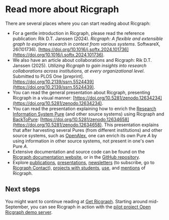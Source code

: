 # Read more about Ricgraph

There are several places where you can start reading about Ricgraph:

* For a gentle introduction in Ricgraph, please read the reference publication:
  Rik D.T. Janssen (2024). *Ricgraph: A flexible and extensible graph to explore
  research in context from various systems*. SoftwareX, 26(101736).
  [https://doi.org/10.1016/j.softx.2024.101736](https://doi.org/10.1016/j.softx.2024.101736).
* We also have an article about collaborations and Ricgraph:
  Rik D.T. Janssen (2025).
  *Utilizing Ricgraph to gain insights into research collaborations across institutions,
  at every organizational level*. Submitted to PLOS One [preprint].
  [https://doi.org/10.2139/ssrn.5524439](https://doi.org/10.2139/ssrn.5524439).
* You can read the general presentation about Ricgraph, presenting Ricgraph in
  a visual   manner:
  [https://doi.org/10.5281/zenodo.12634234](https://doi.org/10.5281/zenodo.12634234).
* You can read the presentation explaining how to enrich the [Research
  Information System Pure](https://www.elsevier.com/solutions/pure)
  (and other source systems) using Ricgraph
  and [BackToPure](https://github.com/UtrechtUniversity/BackToPure):
  [https://doi.org/10.5281/zenodo.12634658](https://doi.org/10.5281/zenodo.12634658).
  This presentation explains that after harvesting several Pures
  (from different institutions)  and other source systems,
  such as [OpenAlex](https://openalex.org),
  one can enrich its own Pure _A_ by using information in other source
  systems, not present in one's own Pure _A_.
* Extensive documentation and source code can be found on the
  [Ricgraph documentation website](https://docs.ricgraph.eu), or
  in the [GitHub
  repository](https://github.com/UtrechtUniversity/ricgraph).
* Explore
  [publications](https://docs.ricgraph.eu/docs/ricgraph_pubs_pres_news_use_ment.html#ricgraph-publications),
  [presentations](https://docs.ricgraph.eu/docs/ricgraph_pubs_pres_news_use_ment.html#ricgraph-presentations),
  [newsletters](https://docs.ricgraph.eu/docs/ricgraph_pubs_pres_news_use_ment.html#ricgraph-newsletters)
  (to subscribe, go to [Ricgraph
  Contact](https://docs.ricgraph.eu/README.html#contact)),
  [projects with students](https://docs.ricgraph.eu/docs/ricgraph_pubs_pres_news_use_ment.html#ricgraph-projects-with-students),
  [use](https://docs.ricgraph.eu/docs/ricgraph_pubs_pres_news_use_ment.html#ricgraph-use), and
  [mentions](https://docs.ricgraph.eu/docs/ricgraph_pubs_pres_news_use_ment.html#ricgraph-mentions)
  of Ricgraph.

## Next steps
You might want to continue reading at [Get Ricgraph](get-ricgraph.md).
Starting around mid-September, you can see Ricgraph in action with the
[pilot project Open Ricgraph demo server](pilot-project-open-ricgraph-demo-server.md).
